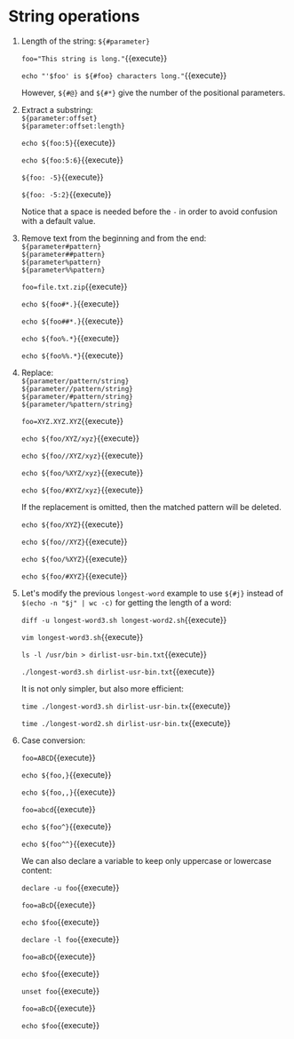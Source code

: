 # String operations

1. Length of the string: `${#parameter}`

   `foo="This string is long."`{{execute}}
   
   `echo "'$foo' is ${#foo} characters long."`{{execute}}
   
   However, `${#@}` and `${#*}` give the number of the positional
   parameters.

2. Extract a substring: <br/>
   `${parameter:offset}`<br/>
   `${parameter:offset:length}`
   
   `echo ${foo:5}`{{execute}}
   
   `echo ${foo:5:6}`{{execute}}
   
   `${foo: -5}`{{execute}}
   
   `${foo: -5:2}`{{execute}}
   
   Notice that a space is needed before the `-` in order to avoid
   confusion with a default value.
   
3. Remove text from the beginning and from the end:<br/>
   `${parameter#pattern}`<br/>
   `${parameter##pattern}`<br/>
   `${parameter%pattern}`<br/>
   `${parameter%%pattern}`

   `foo=file.txt.zip`{{execute}}
   
   `echo ${foo#*.}`{{execute}}
   
   `echo ${foo##*.}`{{execute}}
   
   `echo ${foo%.*}`{{execute}}
   
   `echo ${foo%%.*}`{{execute}}

4. Replace:<br/>
   `${parameter/pattern/string}`<br/>
   `${parameter//pattern/string}`<br/>
   `${parameter/#pattern/string}`<br/>
   `${parameter/%pattern/string}`
   
   `foo=XYZ.XYZ.XYZ`{{execute}}
   
   `echo ${foo/XYZ/xyz}`{{execute}}
   
   `echo ${foo//XYZ/xyz}`{{execute}}
   
   `echo ${foo/%XYZ/xyz}`{{execute}}
   
   `echo ${foo/#XYZ/xyz}`{{execute}}
   
   If the replacement is omitted, then the matched pattern will be
   deleted.
   
   `echo ${foo/XYZ}`{{execute}}
   
   `echo ${foo//XYZ}`{{execute}}
   
   `echo ${foo/%XYZ}`{{execute}}
   
   `echo ${foo/#XYZ}`{{execute}}
   
5. Let's modify the previous `longest-word` example to use `${#j}`
   instead of `$(echo -n "$j" | wc -c)` for getting the length of a
   word:
   
   `diff -u longest-word3.sh longest-word2.sh`{{execute}}
   
   `vim longest-word3.sh`{{execute}}
   
   `ls -l /usr/bin > dirlist-usr-bin.txt`{{execute}}
   
   `./longest-word3.sh dirlist-usr-bin.txt`{{execute}}
   
   It is not only simpler, but also more efficient:

   `time ./longest-word3.sh dirlist-usr-bin.tx`{{execute}}
   
   `time ./longest-word2.sh dirlist-usr-bin.tx`{{execute}}

6. Case conversion:

   `foo=ABCD`{{execute}}
   
   `echo ${foo,}`{{execute}}
   
   `echo ${foo,,}`{{execute}}
   
   `foo=abcd`{{execute}}
   
   `echo ${foo^}`{{execute}}
   
   `echo ${foo^^}`{{execute}}
   
   We can also declare a variable to keep only uppercase or lowercase
   content:
   
   `declare -u foo`{{execute}}
   
   `foo=aBcD`{{execute}}
   
   `echo $foo`{{execute}}

   `declare -l foo`{{execute}}
   
   `foo=aBcD`{{execute}}
   
   `echo $foo`{{execute}}

   `unset foo`{{execute}}
   
   `foo=aBcD`{{execute}}
   
   `echo $foo`{{execute}}
